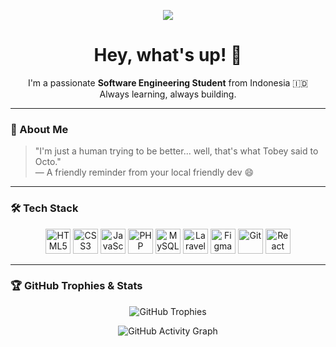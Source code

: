 <!-- Github Profile README -->

<p align="center">
  <img src="https://count.getloli.com/get/@AwaaaFrens-github-readme?theme=rule34" />
</p>

<h1 align="center">Hey, what's up! 👋</h1>

<p align="center">
  I'm a passionate <strong>Software Engineering Student</strong> from Indonesia 🇮🇩<br/>
  Always learning, always building.
</p>

---

### 🧠 About Me

> "I'm just a human trying to be better... well, that's what Tobey said to Octo."  
> &mdash; A friendly reminder from your local friendly dev 😄

---

### 🛠️ Tech Stack

<p align="center">
  <img src="https://cdn.jsdelivr.net/gh/devicons/devicon/icons/html5/html5-original.svg" height="40" alt="HTML5" />
  <img src="https://cdn.jsdelivr.net/gh/devicons/devicon/icons/css3/css3-original.svg" height="40" alt="CSS3" />
  <img src="https://cdn.jsdelivr.net/gh/devicons/devicon/icons/javascript/javascript-original.svg" height="40" alt="JavaScript" />
  <img src="https://cdn.jsdelivr.net/gh/devicons/devicon/icons/php/php-original.svg" height="40" alt="PHP" />
  <img src="https://cdn.jsdelivr.net/gh/devicons/devicon/icons/mysql/mysql-original.svg" height="40" alt="MySQL" />
  <img src="https://cdn.jsdelivr.net/gh/devicons/devicon/icons/laravel/laravel-original.svg" height="40" alt="Laravel" />
  <img src="https://cdn.jsdelivr.net/gh/devicons/devicon/icons/figma/figma-original.svg" height="40" alt="Figma" />
  <img src="https://cdn.jsdelivr.net/gh/devicons/devicon/icons/git/git-original.svg" height="40" alt="Git" />
  <img src="https://cdn.jsdelivr.net/gh/devicons/devicon/icons/react/react-original.svg" height="40" alt="React" />
</p>

---

### 🏆 GitHub Trophies & Stats

<p align="center">
  <img src="https://github-profile-trophy.vercel.app/?username=wirasyf&theme=dracula&column=3&margin-w=10&margin-h=10" alt="GitHub Trophies" />
</p>

<p align="center">
  <img src="https://github-readme-activity-graph.vercel.app/graph?username=AwaaaFrens&theme=react-dark&area=true&radius=16" alt="GitHub Activity Graph" />
</p>
